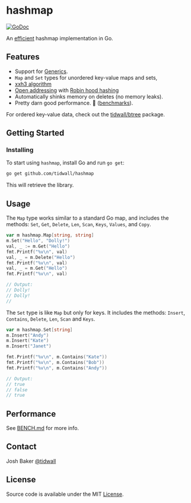 # hashmap

[![GoDoc](https://img.shields.io/badge/api-reference-blue.svg?style=flat-square)](https://godoc.org/github.com/tidwall/hashmap)

An [efficient](BENCH.md) hashmap implementation in Go.

## Features

- Support for [Generics](#generics).
- `Map` and `Set` types for unordered key-value maps and sets,
- [xxh3 algorithm](https://github.com/zeebo/xxh3)
- [Open addressing](https://en.wikipedia.org/wiki/Hash_table#Open_addressing) with [Robin hood hashing](https://en.wikipedia.org/wiki/Hash_table#Robin_Hood_hashing)
- Automatically shinks memory on deletes (no memory leaks).
- Pretty darn good performance. 🚀 ([benchmarks](BENCH.md)).

For ordered key-value data, check out the [tidwall/btree](https://github.com/tidwall/btree) package.

## Getting Started

### Installing

To start using `hashmap`, install Go and run `go get`:

```sh
go get github.com/tidwall/hashmap
```

This will retrieve the library.

## Usage

The `Map` type works similar to a standard Go map, and includes the methods:
`Set`, `Get`, `Delete`, `Len`, `Scan`, `Keys`, `Values`, and `Copy`.

```go
var m hashmap.Map[string, string]
m.Set("Hello", "Dolly!")
val, _ := m.Get("Hello")
fmt.Printf("%v\n", val)
val, _ = m.Delete("Hello")
fmt.Printf("%v\n", val)
val, _ = m.Get("Hello")
fmt.Printf("%v\n", val)

// Output:
// Dolly!
// Dolly!
//
```

The `Set` type is like `Map` but only for keys.
It includes the methods: `Insert`, `Contains`, `Delete`, `Len`, `Scan` and `Keys`.

```go
var m hashmap.Set[string]
m.Insert("Andy")
m.Insert("Kate")
m.Insert("Janet")

fmt.Printf("%v\n", m.Contains("Kate"))
fmt.Printf("%v\n", m.Contains("Bob"))
fmt.Printf("%v\n", m.Contains("Andy"))

// Output:
// true
// false
// true
```

## Performance

See [BENCH.md](BENCH.md) for more info.

## Contact

Josh Baker [@tidwall](http://twitter.com/tidwall)

## License

Source code is available under the MIT [License](LICENSE).
